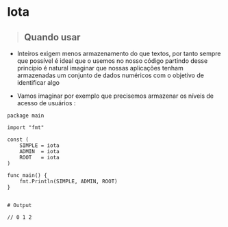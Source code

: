 # Iota

> ## Quando usar 


- Inteiros exigem menos armazenamento do que textos, por tanto sempre que possível é ideal que o usemos no nosso código
partindo desse principio é natural imaginar que nossas aplicações tenham armazenadas um conjunto de dados numéricos com o objetivo de identificar algo


- Vamos imaginar por exemplo que precisemos armazenar os níveis de acesso de usuários :


```Code 
package main

import "fmt"

const (
	SIMPLE = iota
	ADMIN  = iota
	ROOT   = iota
)

func main() {
	fmt.Println(SIMPLE, ADMIN, ROOT)
}


# Output

// 0 1 2
```

